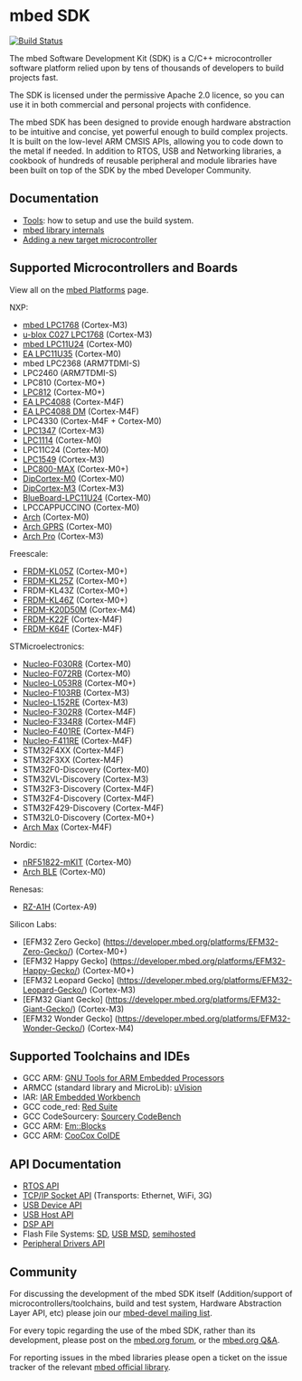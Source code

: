 mbed SDK
========

[![Build Status](https://travis-ci.org/mbedmicro/mbed.png)](https://travis-ci.org/mbedmicro/mbed/builds)

The mbed Software Development Kit (SDK) is a C/C++ microcontroller software platform relied upon by tens of thousands of
developers to build projects fast.

The SDK is licensed under the permissive Apache 2.0 licence, so you can use it in both commercial and personal projects
with confidence.

The mbed SDK has been designed to provide enough hardware abstraction to be intuitive and concise, yet powerful enough
to build complex projects. It is built on the low-level ARM CMSIS APIs, allowing you to code down to the metal if needed.
In addition to RTOS, USB and Networking libraries, a cookbook of hundreds of reusable peripheral and module libraries
have been built on top of the SDK by the mbed Developer Community.

Documentation
-------------
* [Tools](http://developer.mbed.org/handbook/mbed-tools): how to setup and use the build system.
* [mbed library internals](http://developer.mbed.org/handbook/mbed-library-internals)
* [Adding a new target microcontroller](http://developer.mbed.org/handbook/mbed-SDK-porting)

Supported Microcontrollers and Boards
-------------------------------------
View all on the [mbed Platforms](https://developer.mbed.org/platforms/) page.

NXP:
* [mbed LPC1768](http://developer.mbed.org/platforms/mbed-LPC1768/) (Cortex-M3)
* [u-blox C027 LPC1768](http://developer.mbed.org/platforms/u-blox-C027/) (Cortex-M3)
* [mbed LPC11U24](http://developer.mbed.org/platforms/mbed-LPC11U24/) (Cortex-M0)
* [EA LPC11U35](http://developer.mbed.org/platforms/EA-LPC11U35/) (Cortex-M0)
* mbed LPC2368 (ARM7TDMI-S)
* LPC2460 (ARM7TDMI-S)
* LPC810 (Cortex-M0+)
* [LPC812](http://developer.mbed.org/platforms/NXP-LPC800-MAX/) (Cortex-M0+)
* [EA LPC4088](http://developer.mbed.org/platforms/EA-LPC4088/) (Cortex-M4F)
* [EA LPC4088 DM](http://developer.mbed.org/platforms/EA-LPC4088-Display-Module/) (Cortex-M4F)
* LPC4330 (Cortex-M4F + Cortex-M0)
* [LPC1347](http://developer.mbed.org/platforms/DipCortex-M3/) (Cortex-M3)
* [LPC1114](http://developer.mbed.org/platforms/LPC1114FN28/) (Cortex-M0)
* LPC11C24 (Cortex-M0)
* [LPC1549](https://developer.mbed.org/platforms/LPCXpresso1549/) (Cortex-M3)
* [LPC800-MAX](https://developer.mbed.org/platforms/NXP-LPC800-MAX/) (Cortex-M0+)
* [DipCortex-M0](https://developer.mbed.org/platforms/DipCortex-M0/) (Cortex-M0)
* [DipCortex-M3](https://developer.mbed.org/platforms/DipCortex-M3/) (Cortex-M3)
* [BlueBoard-LPC11U24](https://developer.mbed.org/platforms/BlueBoard-LPC11U24/) (Cortex-M0)
* LPCCAPPUCCINO (Cortex-M0)
* [Arch](https://developer.mbed.org/platforms/Seeeduino-Arch/) (Cortex-M0)
* [Arch GPRS](https://developer.mbed.org/platforms/Seeed-Arch-GPRS/) (Cortex-M0)
* [Arch Pro](https://developer.mbed.org/platforms/Seeeduino-Arch-Pro/) (Cortex-M3)

Freescale:
* [FRDM-KL05Z](https://developer.mbed.org/platforms/FRDM-KL05Z/) (Cortex-M0+)
* [FRDM-KL25Z](http://developer.mbed.org/platforms/KL25Z/) (Cortex-M0+)
* FRDM-KL43Z (Cortex-M0+)
* [FRDM-KL46Z](https://developer.mbed.org/platforms/FRDM-KL46Z/) (Cortex-M0+)
* [FRDM-K20D50M](https://developer.mbed.org/platforms/FRDM-K20D50M/) (Cortex-M4)
* [FRDM-K22F](https://developer.mbed.org/platforms/FRDM-K22F/) (Cortex-M4F)
* [FRDM-K64F](https://developer.mbed.org/platforms/FRDM-K64F/) (Cortex-M4F)

STMicroelectronics:
* [Nucleo-F030R8](https://developer.mbed.org/platforms/ST-Nucleo-F030R8/) (Cortex-M0)
* [Nucleo-F072RB](https://developer.mbed.org/platforms/ST-Nucleo-F072RB/) (Cortex-M0)
* [Nucleo-L053R8](https://developer.mbed.org/platforms/ST-Nucleo-L053R8/) (Cortex-M0+)
* [Nucleo-F103RB](https://developer.mbed.org/platforms/ST-Nucleo-F103RB/) (Cortex-M3)
* [Nucleo-L152RE](https://developer.mbed.org/platforms/ST-Nucleo-L152RE/) (Cortex-M3)
* [Nucleo-F302R8](https://developer.mbed.org/platforms/ST-Nucleo-F302R8/) (Cortex-M4F)
* [Nucleo-F334R8](https://developer.mbed.org/platforms/ST-Nucleo-F334R8/) (Cortex-M4F)
* [Nucleo-F401RE](https://developer.mbed.org/platforms/ST-Nucleo-F401RE/) (Cortex-M4F)
* [Nucleo-F411RE](https://developer.mbed.org/platforms/ST-Nucleo-F411RE/) (Cortex-M4F)
* STM32F4XX (Cortex-M4F)
* STM32F3XX (Cortex-M4F)
* STM32F0-Discovery (Cortex-M0)
* STM32VL-Discovery (Cortex-M3)
* STM32F3-Discovery (Cortex-M4F)
* STM32F4-Discovery (Cortex-M4F)
* STM32F429-Discovery (Cortex-M4F)
* STM32L0-Discovery (Cortex-M0+)
* [Arch Max](https://developer.mbed.org/platforms/Seeed-Arch-Max/) (Cortex-M4F)


Nordic:
* [nRF51822-mKIT](https://developer.mbed.org/platforms/Nordic-nRF51822/) (Cortex-M0)
* [Arch BLE](https://developer.mbed.org/platforms/Seeed-Arch-BLE/) (Cortex-M0)

Renesas:
* [RZ-A1H](http://developer.mbed.org/platforms/Renesas-GR-PEACH/) (Cortex-A9)

Silicon Labs:
* [EFM32 Zero Gecko] (https://developer.mbed.org/platforms/EFM32-Zero-Gecko/) (Cortex-M0+)
* [EFM32 Happy Gecko] (https://developer.mbed.org/platforms/EFM32-Happy-Gecko/) (Cortex-M0+)
* [EFM32 Leopard Gecko] (https://developer.mbed.org/platforms/EFM32-Leopard-Gecko/) (Cortex-M3)
* [EFM32 Giant Gecko] (https://developer.mbed.org/platforms/EFM32-Giant-Gecko/) (Cortex-M3)
* [EFM32 Wonder Gecko] (https://developer.mbed.org/platforms/EFM32-Wonder-Gecko/) (Cortex-M4)


Supported Toolchains and IDEs
-----------------------------
* GCC ARM: [GNU Tools for ARM Embedded Processors](https://launchpad.net/gcc-arm-embedded/4.7/4.7-2012-q4-major)
* ARMCC (standard library and MicroLib): [uVision](http://www.keil.com/uvision/)
* IAR: [IAR Embedded Workbench](http://www.iar.com/en/Products/IAR-Embedded-Workbench/ARM/)
* GCC code_red: [Red Suite](http://www.code-red-tech.com/)
* GCC CodeSourcery: [Sourcery CodeBench](http://www.mentor.com/embedded-software/codesourcery)
* GCC ARM: [Em::Blocks](http://www.emblocks.org/web/)
* GCC ARM: [CooCox CoIDE](http://www.coocox.org/)

API Documentation
-----------------
* [RTOS API](http://developer.mbed.org/handbook/RTOS)
* [TCP/IP Socket API](http://developer.mbed.org/handbook/Socket) (Transports: Ethernet, WiFi, 3G)
* [USB Device API](http://developer.mbed.org/handbook/USBDevice)
* [USB Host API](http://developer.mbed.org/handbook/USBHost)
* [DSP API](http://developer.mbed.org/users/mbed_official/code/mbed-dsp/docs/tip/)
* Flash File Systems: [SD](http://developer.mbed.org/handbook/SDFileSystem), [USB MSD](http://developer.mbed.org/handbook/USBHostMSD), [semihosted](http://developer.mbed.org/handbook/LocalFileSystem)
* [Peripheral Drivers API](http://developer.mbed.org/handbook/Homepage)

Community
---------
For discussing the development of the mbed SDK itself (Addition/support of microcontrollers/toolchains, build and test system, Hardware Abstraction Layer API, etc) please join our [mbed-devel mailing list](https://groups.google.com/forum/?fromgroups#!forum/mbed-devel).

For every topic regarding the use of the mbed SDK, rather than its development, please post on the [mbed.org forum](http://mbed.org/forum/), or the [mbed.org Q&A](http://mbed.org/questions/).

For reporting issues in the mbed libraries please open a ticket on the issue tracker of the relevant [mbed official library](http://mbed.org/users/mbed_official/code/).
